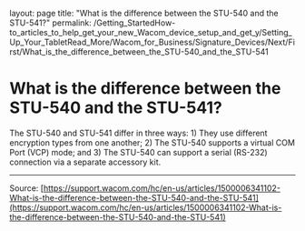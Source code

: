 layout: page
title: "What is the difference between the STU-540 and the STU-541?"
permalink: /Getting_StartedHow-to_articles_to_help_get_your_new_Wacom_device_setup_and_get_y/Setting_Up_Your_TabletRead_More/Wacom_for_Business/Signature_Devices/Next/First/What_is_the_difference_between_the_STU-540_and_the_STU-541

# What is the difference between the STU-540 and the STU-541?

The STU-540 and STU-541 differ in three ways: 1) They use different encryption types from one another; 2) The STU-540 supports a virtual COM Port (VCP) mode; and 3) The STU-540 can support a serial (RS-232) connection via a separate accessory kit.

---
Source: [https://support.wacom.com/hc/en-us/articles/1500006341102-What-is-the-difference-between-the-STU-540-and-the-STU-541](https://support.wacom.com/hc/en-us/articles/1500006341102-What-is-the-difference-between-the-STU-540-and-the-STU-541)
